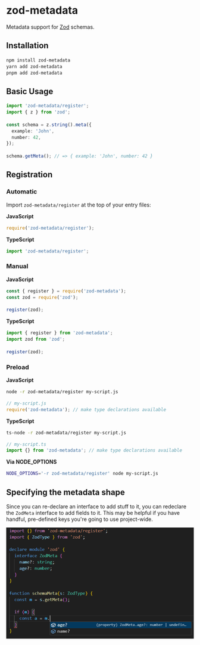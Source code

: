 # zod-metadata

Metadata support for [Zod](https://www.npmjs.com/package/zod) schemas.

## Installation

```bash
npm install zod-metadata
yarn add zod-metadata
pnpm add zod-metadata
```

## Basic Usage

```typescript
import 'zod-metadata/register';
import { z } from 'zod';

const schema = z.string().meta({
  example: 'John',
  number: 42,
});

schema.getMeta(); // => { example: 'John', number: 42 }
```

## Registration

### Automatic

Import `zod-metadata/register` at the top of your entry files:

**JavaScript**

```javascript
require('zod-metadata/register');
```

**TypeScript**

```typescript
import 'zod-metadata/register';
```

### Manual

**JavaScript**

```javascript
const { register } = require('zod-metadata');
const zod = require('zod');

register(zod);
```

**TypeScript**

```typescript
import { register } from 'zod-metadata';
import zod from 'zod';

register(zod);
```

### Preload

**JavaScript**

```bash
node -r zod-metadata/register my-script.js
```

```javascript
// my-script.js
require('zod-metadata'); // make type declarations available
```

**TypeScript**

```bash
ts-node -r zod-metadata/register my-script.js
```

```typescript
// my-script.ts
import {} from 'zod-metadata'; // make type declarations available
```

**Via NODE_OPTIONS**

```bash
NODE_OPTIONS='-r zod-metadata/register' node my-script.js
```

## Specifying the metadata shape

Since you can re-declare an interface to add stuff to it,
you can redeclare the `ZodMeta` interface to add fields to it.
This may be helpful if you have handful, pre-defined keys you're going to use project-wide.

![Overwritting the zod metadata interface](https://github.com/IvanovES/zod-metadata/blob/main/docs/images/project-wide-meta-type.png)
